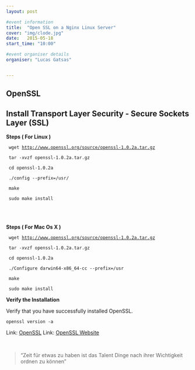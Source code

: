```yaml
---
layout: post

#event information
title:  "Open SSL on a Nginx Linux Server"
cover: "img/clode.jpg"
date:   2015-05-18
start_time: "10:00"

#event organiser details
organiser: "Lucas Gatsas"


---
```




<h2 class="section-heading">OpenSSL</h2>
<h2 class="section-heading">Install Transport Layer Security - Secure Sockets Layer (SSL)</h2>

<strong>Steps ( For Linux ) </strong>


<code>  wget http://www.openssl.org/source/openssl-1.0.2a.tar.gz  </code>

<code> tar -xvzf openssl-1.0.2a.tar.gz  </code>

<code>  cd openssl-1.0.2a </code>

<code>  ./config --prefix=/usr/ </code>

<code> make </code>

<code>  sudo make install  </code>





<!--
<a href="{{ site.baseurl }}/img/gli.png">
    <img src="{{ site.baseurl }}/img/gli.png" alt="Lucas Gatsas"  style="width:100%">
</a> -->


<br>
<br>

<strong>Steps ( For Mac Os X ) </strong>


<code> wget http://www.openssl.org/source/openssl-1.0.2a.tar.gz  </code>

<code> tar -xvzf openssl-1.0.2a.tar.gz</code>

<code> cd openssl-1.0.2a</code>

<code> ./Configure darwin64-x86_64-cc --prefix=/usr</code>

<code> make</code>

<code> sudo make install </code>


<strong>Verify the Installation</strong>

Verify that you have successfully installed OpenSSL.


<code>openssl version -a</code>


Link: <a href="https://github.com/openssl/openssl">OpenSSL</a> Link: <a href="http://www.openssl.org/source/">OpenSSL Website</a>

<br>
<blockquote>
“Zeit für etwas zu haben ist das Talent Dinge nach ihrer Wichtigkeit ordnen zu können” 
</blockquote>

